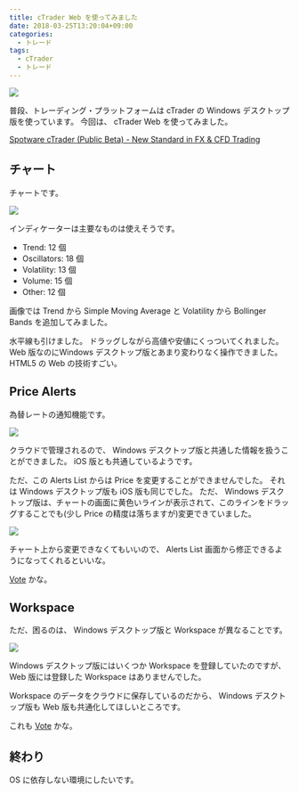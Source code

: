 ```yaml
---
title: cTrader Web を使ってみました
date: 2018-03-25T13:20:04+09:00
categories:
  - トレード
tags:
  - cTrader
  - トレード
---
```


![](/img/114-01.png)

<!--more-->

普段、トレーディング・プラットフォームは cTrader の Windows デスクトップ版を使っています。
今回は、 cTrader Web を使ってみました。

[Spotware cTrader (Public Beta) - New Standard in FX & CFD Trading](https://ct.spotware.com/)

## チャート

チャートです。

![](/img/114-02.png)

インディケーターは主要なものは使えそうです。

* Trend: 12 個
* Oscillators: 18 個
* Volatility: 13 個
* Volume: 15 個
* Other: 12 個

画像では Trend から Simple Moving Average と Volatility から Bollinger Bands を追加してみました。

水平線も引けました。
ドラッグしながら高値や安値にくっついてくれました。
Web 版なのにWindows デスクトップ版とあまり変わりなく操作できました。
HTML5 の Web の技術すごい。

## Price Alerts

為替レートの通知機能です。

![](/img/114-03.png)

クラウドで管理されるので、 Windows デスクトップ版と共通した情報を扱うことができました。
iOS 版とも共通しているようです。

ただ、この Alerts List からは Price を変更することができませんでした。
それは Windows デスクトップ版も iOS 版も同じでした。
ただ、 Windows デスクトップ版は、チャートの画面に黄色いラインが表示されて、このラインをドラッグすることでも(少し Price の精度は落ちますが)変更できていました。

![](/img/114-04.png)

チャート上から変更できなくてもいいので、 Alerts List 画面から修正できるようになってくれるといいな。

[Vote](http://vote.spotware.com) かな。

## Workspace

ただ、困るのは、 Windows デスクトップ版と Workspace が異なることです。

![](/img/114-05.png)

Windows デスクトップ版にはいくつか Workspace を登録していたのですが、 Web 版には登録した Workspace はありませんでした。

Workspace のデータをクラウドに保存しているのだから、 Windows デスクトップ版も Web 版も共通化してほしいところです。

これも [Vote](http://vote.spotware.com) かな。

## 終わり

OS に依存しない環境にしたいです。
